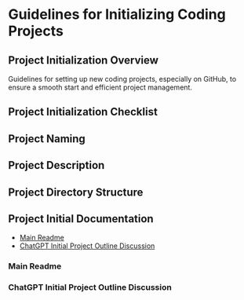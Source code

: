 # Guidelines for Initializing Coding Projects

## Project Initialization Overview

Guidelines for setting up new coding projects, especially on GitHub, to ensure a smooth start and efficient project management.

## Project Initialization Checklist

## Project Naming

## Project Description

## Project Directory Structure

## Project Initial Documentation

- [Main Readme](###Main-Readme)
- [ChatGPT Initial Project Outline Discussion](###ChatGPT-Initial-Project-Outline-Discussion)

### Main Readme

### ChatGPT Initial Project Outline Discussion